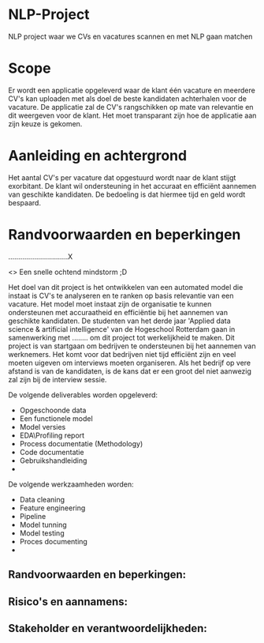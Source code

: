# NLP-Project
NLP project waar we CVs en vacatures scannen en met NLP gaan matchen


# Scope
Er wordt een applicatie opgeleverd waar de klant één vacature en meerdere CV's kan uploaden met als doel de beste kandidaten achterhalen voor de vacature. De applicatie zal de CV's rangschikken op mate van relevantie en dit weergeven voor de klant. Het moet transparant zijn hoe de applicatie aan zijn keuze is gekomen.

# Aanleiding en achtergrond 
Het aantal CV's per vacature dat opgestuurd wordt naar de klant stijgt exorbitant.
De klant wil ondersteuning in het accuraat en efficiënt aannemen van geschikte kandidaten. De bedoeling is dat hiermee tijd en geld wordt bespaard.

# Randvoorwaarden en beperkingen




…………………………X

<<Note>> Een snelle ochtend mindstorm ;D

Het doel van dit project is het ontwikkelen van een automated model die instaat is CV's te analyseren en te ranken op basis relevantie van een vacature.
Het model moet instaat zijn de organisatie te kunnen ondersteunen met accuraatheid en efficiëntie bij het aannemen van geschikte kandidaten.
De studenten van het derde jaar 'Applied data science & artificial intelligence' van de Hogeschool Rotterdam gaan in samenwerking met 
........ om dit project tot werkelijkheid te maken. Dit project is van startgaan om bedrijven te ondersteunen bij het aannemen van werknemers.
Het komt voor dat bedrijven niet tijd efficiënt zijn en veel moeten uigeven om interviews moeten organiseren.
Als het bedrijf op vere afstand is van de kandidaten, is de kans dat er een groot del niet aanwezig zal zijn bij de interview sessie.

De volgende deliverables worden opgeleverd:
- Opgeschoonde data
- Een functionele model
- Model versies
- EDA\Profiling report
- Process documentatie (Methodology)
- Code documentatie
- Gebruikshandleiding
-

De volgende werkzaamheden worden:
- Data cleaning
- Feature engineering
- Pipeline
- Model tunning
- Model testing
- Proces documenting
- 

Randvoorwaarden en beperkingen:
-

Risico's en aannamens:
-

Stakeholder en verantwoordelijkheden:
-















